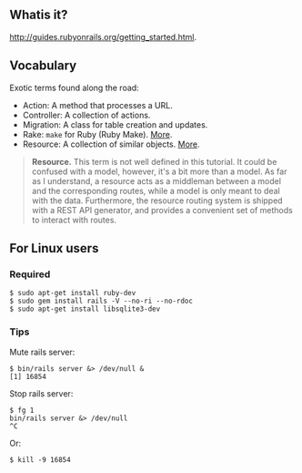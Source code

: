 ## Whatis it?

http://guides.rubyonrails.org/getting_started.html.

## Vocabulary

Exotic terms found along the road:

 - Action: A method that processes a URL.
 - Controller: A collection of actions.
 - Migration: A class for table creation and updates.
 - Rake: `make` for Ruby (Ruby Make). [More](http://guides.rubyonrails.org/command_line.html#rake).
 - Resource: A collection of similar objects. [More](http://guides.rubyonrails.org/routing.html).

> **Resource.** This term is not well defined in this tutorial. It could be confused with a model, however, it's a bit more than a model. As far as I understand, a resource acts as a middleman between a model and the corresponding routes, while a model is only meant to deal with the data. Furthermore, the resource routing system is shipped with a REST API generator, and provides a convenient set of methods to interact with routes.

## For Linux users

### Required

    $ sudo apt-get install ruby-dev
    $ sudo gem install rails -V --no-ri --no-rdoc
    $ sudo apt-get install libsqlite3-dev

### Tips

Mute rails server:

    $ bin/rails server &> /dev/null &
    [1] 16854

Stop rails server:

    $ fg 1
    bin/rails server &> /dev/null
    ^C

Or:

    $ kill -9 16854
